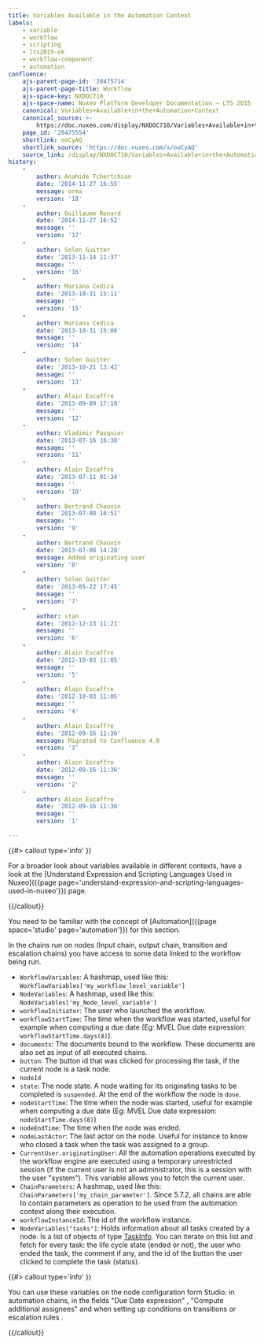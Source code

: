 ```yaml
---
title: Variables Available in the Automation Context
labels:
    - variable
    - workflow
    - scripting
    - lts2015-ok
    - workflow-component
    - automation
confluence:
    ajs-parent-page-id: '28475714'
    ajs-parent-page-title: Workflow
    ajs-space-key: NXDOC710
    ajs-space-name: Nuxeo Platform Developer Documentation — LTS 2015
    canonical: Variables+Available+in+the+Automation+Context
    canonical_source: >-
        https://doc.nuxeo.com/display/NXDOC710/Variables+Available+in+the+Automation+Context
    page_id: '28475554'
    shortlink: ooCyAQ
    shortlink_source: 'https://doc.nuxeo.com/x/ooCyAQ'
    source_link: /display/NXDOC710/Variables+Available+in+the+Automation+Context
history:
    - 
        author: Anahide Tchertchian
        date: '2014-11-27 16:55'
        message: orma
        version: '18'
    - 
        author: Guillaume Renard
        date: '2014-11-27 16:52'
        message: ''
        version: '17'
    - 
        author: Solen Guitter
        date: '2013-11-14 11:37'
        message: ''
        version: '16'
    - 
        author: Mariana Cedica
        date: '2013-10-31 15:11'
        message: ''
        version: '15'
    - 
        author: Mariana Cedica
        date: '2013-10-31 15:08'
        message: ''
        version: '14'
    - 
        author: Solen Guitter
        date: '2013-10-21 13:42'
        message: ''
        version: '13'
    - 
        author: Alain Escaffre
        date: '2013-09-09 17:18'
        message: ''
        version: '12'
    - 
        author: Vladimir Pasquier
        date: '2013-07-16 16:38'
        message: ''
        version: '11'
    - 
        author: Alain Escaffre
        date: '2013-07-11 01:34'
        message: ''
        version: '10'
    - 
        author: Bertrand Chauvin
        date: '2013-07-08 16:51'
        message: ''
        version: '9'
    - 
        author: Bertrand Chauvin
        date: '2013-07-08 14:20'
        message: Added originating user
        version: '8'
    - 
        author: Solen Guitter
        date: '2013-05-22 17:45'
        message: ''
        version: '7'
    - 
        author: stan
        date: '2012-12-13 11:21'
        message: ''
        version: '6'
    - 
        author: Alain Escaffre
        date: '2012-10-03 11:05'
        message: ''
        version: '5'
    - 
        author: Alain Escaffre
        date: '2012-10-03 11:05'
        message: ''
        version: '4'
    - 
        author: Alain Escaffre
        date: '2012-09-16 11:36'
        message: Migrated to Confluence 4.0
        version: '3'
    - 
        author: Alain Escaffre
        date: '2012-09-16 11:36'
        message: ''
        version: '2'
    - 
        author: Alain Escaffre
        date: '2012-09-16 11:36'
        message: ''
        version: '1'

---
```

{{#> callout type='info' }}

For a broader look about variables available in different contexts, have a look at the [Understand Expression and Scripting Languages Used in Nuxeo]({{page page='understand-expression-and-scripting-languages-used-in-nuxeo'}}) page.

{{/callout}}

You need to be familiar with the concept of [Automation]({{page space='studio' page='automation'}}) for this section.

In the chains run on nodes (Input chain, output chain, transition and escalation chains) you have access to some data linked to the workflow being run.

*   `WorkflowVariables`: A hashmap, used like this: `WorkflowVariables['my_workflow_level_variable']`
*   `NodeVariables`: A hashmap, used like this: `NodeVariables['my_Node_level_variable']`
*   `workflowInitiator`: The user who launched the workflow.
*   `workflowStartTime`: The time when the workflow was started, useful for example when computing a due date (Eg: MVEL Due date expression: `workflowStartTime.days(8)`).
*   `documents`: The documents bound to the workflow. These documents are also set as input of all executed chains.
*   `button`: The button id that was clicked for processing the task, if the current node is a task node.
*   `nodeId`
*   `state`: The node state. A node waiting for its originating tasks to be completed is `suspended`. At the end of the workflow the node is `done`.
*   `nodeStartTime`: The time when the node was started, useful for example when computing a due date (Eg: MVEL Due date expression: `nodeStartTime.days(8)`)
*   `nodeEndTime`: The time when the node was ended.
*   `nodeLastActor`: The last actor on the node. Useful for instance to know who closed a task when the task was assigned to a group.
*   `CurrentUser.originatingUser`: All the automation operations executed by the workflow engine are executed using a temporary unrestricted session (if the current user is not an administrator, this is a session with the user "system"). This variable allows you to fetch the current user.
*   `ChainParameters`: A hashmap, used like this: `ChainParameters['my_chain_parameter']`. Since 5.7.2, all chains are able to contain parameters as operation to be used from the automation context along their execution.
*   `workflowInstanceId`: The id of the workflow instance.
*   `NodeVariables["tasks"]`: Holds information about all tasks created by a node. Is a list of objects of type [TaskInfo](http://community.nuxeo.com/api/nuxeo/5.8/javadoc/org/nuxeo/ecm/platform/routing/core/impl/GraphNode.TaskInfo.html). You can iterate on this list and fetch for every task: the life cycle state (ended or not), the user who ended the task, the comment if any, and the id of the button the user clicked to complete the task (status).

{{#> callout type='info' }}

You can use these variables&nbsp;on the node configuration form Studio: in automation chains, in the fields "Due Date expression" , "Compute additional assignees" and when setting up conditions on transitions or escalation rules .

{{/callout}}